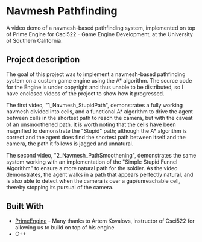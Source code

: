 # Navmesh Pathfinding

A video demo of a navmesh-based pathfinding system, implemented on top of Prime Engine for Csci522 - Game Engine Development, at the University of Southern California.

## Project description

The goal of this project was to implement a navmesh-based pathfinding system on a custom game engine using the A* algorithm. The source code for the Engine is under copyright and thus unable to be distributed, so I have enclosed videos of the project to show how it progressed.

The first video, "1_Navmesh_StupidPath", demonstrates a fully working navmesh divided into cells, and a functional A* algorithm to drive the agent between cells in the shortest path to reach the camera, but with the caveat of an unsmoothened path. It is worth noting that the cells have been magnified to demonstrate the "Stupid" path; although the A* algorithm is correct and the agent does find the shortest path between itself and the camera, the path it follows is jagged and unnatural.

The second video, "2_Navmesh_PathSmoothening", demonstrates the same system working with an implementation of the "Simple Stupid Funnel Algorithm" to ensure a more natural path for the soldier. As the video demonstrates, the agent walks in a path that appears perfectly natural, and is also able to detect when the camera is over a gap/unreachable cell, thereby stopping its pursual of the camera.

## Built With

* [PrimeEngine](https://sites.google.com/site/artemscode/home) - Many thanks to Artem Kovalovs, instructor of Csci522 for allowing us to build on top of his engine
* C++
